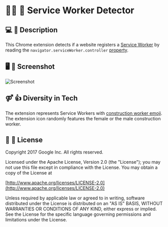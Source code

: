 # 👷‍♀️ 👷 Service Worker Detector

## 💻 💬 Description
This Chrome extension detects if a website registers a
[Service Worker](https://developer.mozilla.org/en-US/docs/Web/API/ServiceWorker)
by reading the ```navigator.serviceWorker.controller```
[property](https://developer.mozilla.org/en-US/docs/Web/API/ServiceWorkerContainer/controller).

## 🖥 🔫 Screenshot
![Screenshot](https://github.com/tomayac/service-worker-detector/blob/master/assets/screenshot.png)

## ⚤ 👍 Diversity in Tech
The extension represents Service Workers with
[construction worker emoji](http://emojipedia.org/search/?q=construction+worker).
The extension icon randomly features the female or the male construction worker.

## 📄 💼 License
Copyright 2017 Google Inc. All rights reserved.

Licensed under the Apache License, Version 2.0 (the "License");
you may not use this file except in compliance with the License.
You may obtain a copy of the License at

[http://www.apache.org/licenses/LICENSE-2.0](http://www.apache.org/licenses/LICENSE-2.0)

Unless required by applicable law or agreed to in writing, software
distributed under the License is distributed on an "AS IS" BASIS,
WITHOUT WARRANTIES OR CONDITIONS OF ANY KIND, either express or implied.
See the License for the specific language governing permissions and
limitations under the License.

